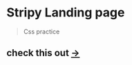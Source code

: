 # Stripy Landing page
> Css practice
## check this out [&rarr;](https://rocksride.github.io/Stripy/)
